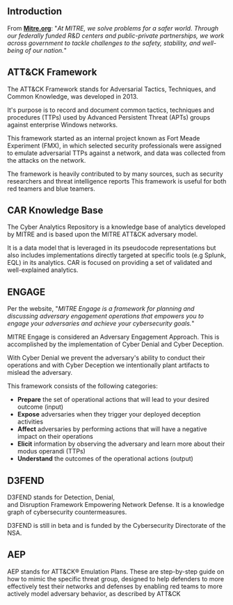 ## Introduction
From [**Mitre.org**](https://www.mitre.org/about/corporate-overview): "_At MITRE, we solve problems for a safer world. Through our federally funded R&D centers and public-private partnerships, we work across government to tackle challenges to the safety, stability, and well-being of our nation._"
## ATT&CK Framework
The ATT&CK Framework stands for Adversarial Tactics, Techniques, and Common Knowledge, was developed in 2013.

It's purpose is to record and document common tactics, techniques and procedures (TTPs) used by Advanced Persistent Threat (APTs) groups against enterprise Windows networks.

This framework started as an internal project known as Fort Meade Experiment (FMX), in which selected security professionals were assigned to emulate adversarial TTPs against a network, and data was collected from the attacks on the network.

The framework is heavily contributed to by many sources, such as security researchers and threat intelligence reports This framework is useful for both red teamers and blue teamers.
## CAR Knowledge Base
The Cyber Analytics Repository is a knowledge base of analytics developed by MITRE and is based upon the MITRE ATT&CK adversary model.

It is a data model that is leveraged in its pseudocode representations but also includes implementations directly targeted at specific tools (e.g Splunk, EQL) in its analytics. CAR is focused on providing a set of validated and well-explained analytics.
## ENGAGE
Per the website, "_MITRE Engage is a framework for planning and discussing adversary engagement operations that empowers you to engage your adversaries and achieve your cybersecurity goals._"

MITRE Engage is considered an Adversary Engagement Approach. This is accomplished by the implementation of Cyber Denial and Cyber Deception.

With Cyber Denial we prevent the adversary's ability to conduct their operations and with Cyber Deception we intentionally plant artifacts to mislead the adversary.

This framework consists of the following categories:
- **Prepare** the set of operational actions that will lead to your desired outcome (input)
- **Expose** adversaries when they trigger your deployed deception activities 
- **Affect** adversaries by performing actions that will have a negative impact on their operations
- **Elicit** information by observing the adversary and learn more about their modus operandi (TTPs)
- **Understand** the outcomes of the operational actions (output)
## D3FEND
D3FEND stands for Detection, Denial, and Disruption Framework Empowering Network Defense. It is a knowledge graph of cybersecurity countermeasures.

D3FEND is still in beta and is funded by the Cybersecurity Directorate of the NSA.
## AEP
AEP stands for ATT&CK® Emulation Plans. These are step-by-step guide on how to mimic the specific threat group, designed to help defenders to more effectively test their networks and defenses by enabling red teams to more actively model adversary behavior, as described by ATT&CK